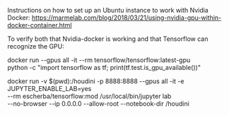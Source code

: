 Instructions on how to set up an Ubuntu instance to work with Nvidia Docker: 
https://marmelab.com/blog/2018/03/21/using-nvidia-gpu-within-docker-container.html

To verify both that Nvidia-docker is working and that Tensorflow can recognize the GPU:

  docker run --gpus all -it --rm tensorflow/tensorflow:latest-gpu  \
    python -c "import tensorflow as tf; print(tf.test.is_gpu_available())"

  docker run -v $(pwd):/houdini -p 8888:8888 --gpus all -it -e JUPYTER_ENABLE_LAB=yes \
    --rm escherba/tensorflow:mod /usr/local/bin/jupyter lab \
    --no-browser --ip 0.0.0.0 --allow-root --notebook-dir /houdini
